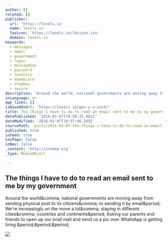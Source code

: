 ```yaml
---
author: []
related: []
publisher:
  url: 'https://levels.io'
  name: levels.io
  favicon: 'https://levels.io/favicon.ico'
  domain: levels.io
keywords:
  - messages
  - email
  - government
  - login
  - messagebox
  - password
  - levelsio
  - mowebcare
  - dropbox
  - secure
description: "Around the world, national governments are moving away from sending physical post to its citizens, to sending it by email. We're increasingly on the move a lot, staying in different cities, countries and continents. Asking our parents and friends to open up our snail mail and send us a pic over WhatsApp is getting tiring ..."
inLanguage: en
app_links: []
isBasedOnUrl: 'https://levels.io/gov-y-u-suck/'
title: The things I have to do to read an email sent to me by my government
datePublished: '2016-03-07T19:58:35.062Z'
dateModified: '2016-03-07T19:57:46.549Z'
sourcePath: _posts/2016-03-07-the-things-i-have-to-do-to-read-an-email-sent-to-me-by-my-go.md
published: true
inFeed: true
hasPage: false
inNav: false
_context: 'http://schema.org'
_type: MediaObject

---
```

<article style=""><h1>The things I have to do to read an email sent to me by my government</h1><p>Around the world&amp;comma; national governments are moving away from sending physical post to its citizens&amp;comma; to sending it by email&amp;period; We're increasingly on the move a lot&amp;comma; staying in different cities&amp;comma; countries and continents&amp;period; Asking our parents and friends to open up our snail mail and send us a pic over WhatsApp is getting tiring &amp;period;&amp;period;&amp;period;</p><img src="https://levels.io/wp-content/uploads/2016/01/googleberichtenbox-1.png" /></article>